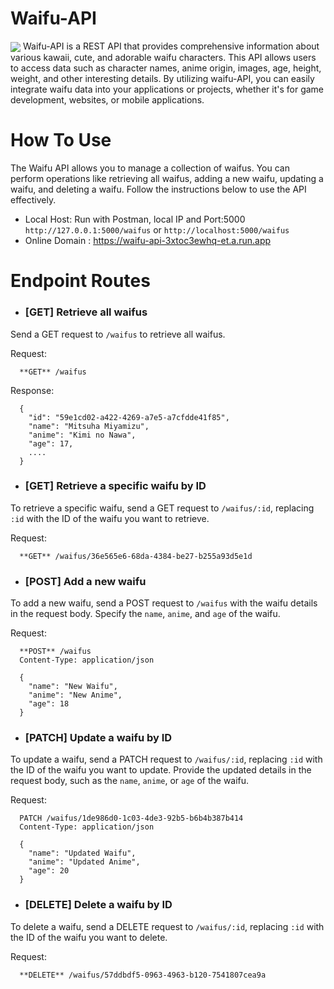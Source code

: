 # Waifu-API
<img align=center src="https://pa1.narvii.com/6828/192f8cf714fc07718f1e3d259166595f0ce35940_hq.gif">
Waifu-API is a REST API that provides comprehensive information about various kawaii, cute, and adorable waifu characters. This API allows users to access data such as character names, anime origin, images, age, height, weight, and other interesting details. By utilizing waifu-API, you can easily integrate waifu data into your applications or projects, whether it's for game development, websites, or mobile applications.

# How To Use
The Waifu API allows you to manage a collection of waifus. You can perform operations like retrieving all waifus, adding a new waifu, updating a waifu, and deleting a waifu. Follow the instructions below to use the API effectively.

- Local Host: Run with Postman, local IP and Port:5000 `http://127.0.0.1:5000/waifus` or `http://localhost:5000/waifus`
- Online Domain : https://waifu-api-3xtoc3ewhq-et.a.run.app

# Endpoint Routes

- ### **[GET]** Retrieve all waifus
Send a GET request to `/waifus` to retrieve all waifus.

Request:
```
  **GET** /waifus
```

Response:
```
  {
    "id": "59e1cd02-a422-4269-a7e5-a7cfdde41f85",
    "name": "Mitsuha Miyamizu",
    "anime": "Kimi no Nawa",
    "age": 17,
    ....
  }
```
- ### **[GET]** Retrieve a specific waifu by ID
To retrieve a specific waifu, send a GET request to `/waifus/:id`, replacing `:id` with the ID of the waifu you want to retrieve.

Request:
```
  **GET** /waifus/36e565e6-68da-4384-be27-b255a93d5e1d
```

- ### **[POST]** Add a new waifu
To add a new waifu, send a POST request to `/waifus` with the waifu details in the request body. Specify the `name`, `anime`, and `age` of the waifu.

Request:
```
  **POST** /waifus
  Content-Type: application/json
  
  {
    "name": "New Waifu",
    "anime": "New Anime",
    "age": 18
  }
```

- ### **[PATCH]** Update a waifu by ID
To update a waifu, send a PATCH request to `/waifus/:id`, replacing `:id` with the ID of the waifu you want to update. Provide the updated details in the request body, such as the `name`, `anime`, or `age` of the waifu.

Request:
```
  PATCH /waifus/1de986d0-1c03-4de3-92b5-b6b4b387b414
  Content-Type: application/json

  {
    "name": "Updated Waifu",
    "anime": "Updated Anime",
    "age": 20
  }
```

- ### **[DELETE]** Delete a waifu by ID
To delete a waifu, send a DELETE request to `/waifus/:id`, replacing `:id` with the ID of the waifu you want to delete.

Request:
```
  **DELETE** /waifus/57ddbdf5-0963-4963-b120-7541807cea9a
```
